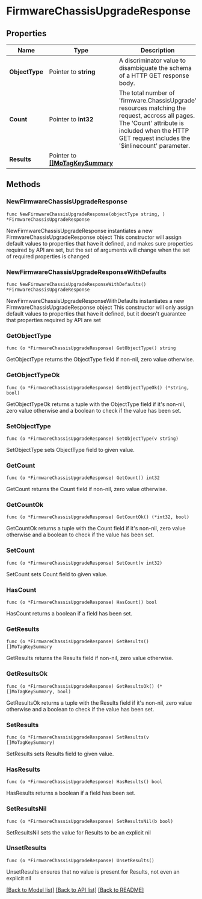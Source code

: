 # FirmwareChassisUpgradeResponse

## Properties

Name | Type | Description | Notes
------------ | ------------- | ------------- | -------------
**ObjectType** | Pointer to **string** | A discriminator value to disambiguate the schema of a HTTP GET response body. | 
**Count** | Pointer to **int32** | The total number of &#39;firmware.ChassisUpgrade&#39; resources matching the request, accross all pages. The &#39;Count&#39; attribute is included when the HTTP GET request includes the &#39;$inlinecount&#39; parameter. | [optional] 
**Results** | Pointer to [**[]MoTagKeySummary**](MoTagKeySummary.md) |  | [optional] 

## Methods

### NewFirmwareChassisUpgradeResponse

`func NewFirmwareChassisUpgradeResponse(objectType string, ) *FirmwareChassisUpgradeResponse`

NewFirmwareChassisUpgradeResponse instantiates a new FirmwareChassisUpgradeResponse object
This constructor will assign default values to properties that have it defined,
and makes sure properties required by API are set, but the set of arguments
will change when the set of required properties is changed

### NewFirmwareChassisUpgradeResponseWithDefaults

`func NewFirmwareChassisUpgradeResponseWithDefaults() *FirmwareChassisUpgradeResponse`

NewFirmwareChassisUpgradeResponseWithDefaults instantiates a new FirmwareChassisUpgradeResponse object
This constructor will only assign default values to properties that have it defined,
but it doesn't guarantee that properties required by API are set

### GetObjectType

`func (o *FirmwareChassisUpgradeResponse) GetObjectType() string`

GetObjectType returns the ObjectType field if non-nil, zero value otherwise.

### GetObjectTypeOk

`func (o *FirmwareChassisUpgradeResponse) GetObjectTypeOk() (*string, bool)`

GetObjectTypeOk returns a tuple with the ObjectType field if it's non-nil, zero value otherwise
and a boolean to check if the value has been set.

### SetObjectType

`func (o *FirmwareChassisUpgradeResponse) SetObjectType(v string)`

SetObjectType sets ObjectType field to given value.


### GetCount

`func (o *FirmwareChassisUpgradeResponse) GetCount() int32`

GetCount returns the Count field if non-nil, zero value otherwise.

### GetCountOk

`func (o *FirmwareChassisUpgradeResponse) GetCountOk() (*int32, bool)`

GetCountOk returns a tuple with the Count field if it's non-nil, zero value otherwise
and a boolean to check if the value has been set.

### SetCount

`func (o *FirmwareChassisUpgradeResponse) SetCount(v int32)`

SetCount sets Count field to given value.

### HasCount

`func (o *FirmwareChassisUpgradeResponse) HasCount() bool`

HasCount returns a boolean if a field has been set.

### GetResults

`func (o *FirmwareChassisUpgradeResponse) GetResults() []MoTagKeySummary`

GetResults returns the Results field if non-nil, zero value otherwise.

### GetResultsOk

`func (o *FirmwareChassisUpgradeResponse) GetResultsOk() (*[]MoTagKeySummary, bool)`

GetResultsOk returns a tuple with the Results field if it's non-nil, zero value otherwise
and a boolean to check if the value has been set.

### SetResults

`func (o *FirmwareChassisUpgradeResponse) SetResults(v []MoTagKeySummary)`

SetResults sets Results field to given value.

### HasResults

`func (o *FirmwareChassisUpgradeResponse) HasResults() bool`

HasResults returns a boolean if a field has been set.

### SetResultsNil

`func (o *FirmwareChassisUpgradeResponse) SetResultsNil(b bool)`

 SetResultsNil sets the value for Results to be an explicit nil

### UnsetResults
`func (o *FirmwareChassisUpgradeResponse) UnsetResults()`

UnsetResults ensures that no value is present for Results, not even an explicit nil

[[Back to Model list]](../README.md#documentation-for-models) [[Back to API list]](../README.md#documentation-for-api-endpoints) [[Back to README]](../README.md)


